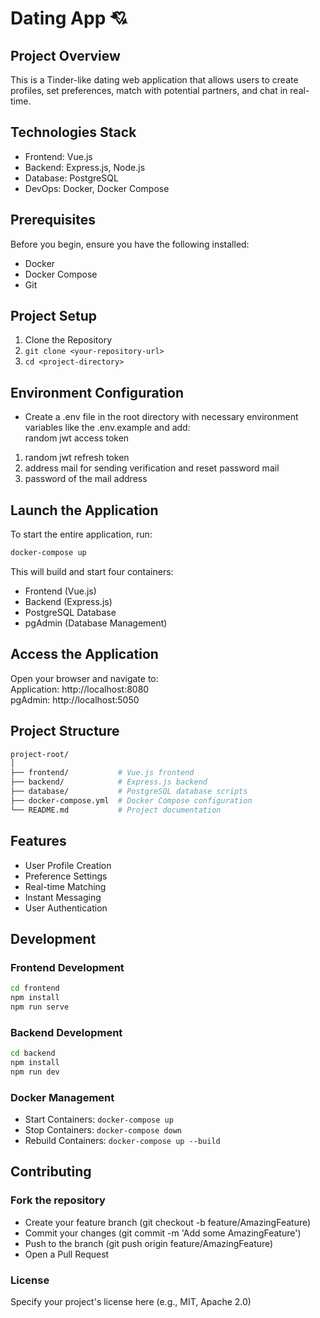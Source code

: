 # Dating App 💘  
## Project Overview  
This is a Tinder-like dating web application that allows users to create profiles, set preferences, match with potential partners, and chat in real-time.

## Technologies Stack
- Frontend: Vue.js  
- Backend: Express.js, Node.js  
- Database: PostgreSQL  
- DevOps: Docker, Docker Compose  

## Prerequisites
Before you begin, ensure you have the following installed:  
- Docker  
- Docker Compose  
- Git  

## Project Setup
1. Clone the Repository  
2. `git clone <your-repository-url>`  
3. `cd <project-directory>`  


## Environment Configuration
- Create a .env file in the root directory with necessary environment variables like the .env.example and add:  
random jwt access token  
1. random jwt refresh token  
2. address mail for sending verification and reset password mail  
3. password of the mail address  

## Launch the Application
To start the entire application, run:  

```bash
docker-compose up
```  


This will build and start four containers:  
- Frontend (Vue.js)  
- Backend (Express.js)  
- PostgreSQL Database  
- pgAdmin (Database Management)  

## Access the Application
Open your browser and navigate to:  
Application: http://localhost:8080  
pgAdmin: http://localhost:5050  

## Project Structure
```bash
project-root/  
│  
├── frontend/           # Vue.js frontend  
├── backend/            # Express.js backend  
├── database/           # PostgreSQL database scripts  
├── docker-compose.yml  # Docker Compose configuration  
└── README.md           # Project documentation  
```


## Features
- User Profile Creation  
- Preference Settings  
- Real-time Matching  
- Instant Messaging  
- User Authentication  

## Development
### Frontend Development  
```bash
cd frontend  
npm install  
npm run serve  
```

### Backend Development
```bash
cd backend  
npm install  
npm run dev  
```


### Docker Management
- Start Containers: `docker-compose up`  
- Stop Containers: `docker-compose down`  
- Rebuild Containers: `docker-compose up --build`  

## Contributing
### Fork the repository
- Create your feature branch (git checkout -b feature/AmazingFeature)  
- Commit your changes (git commit -m 'Add some AmazingFeature')  
- Push to the branch (git push origin feature/AmazingFeature)  
- Open a Pull Request  

### License
Specify your project's license here (e.g., MIT, Apache 2.0)